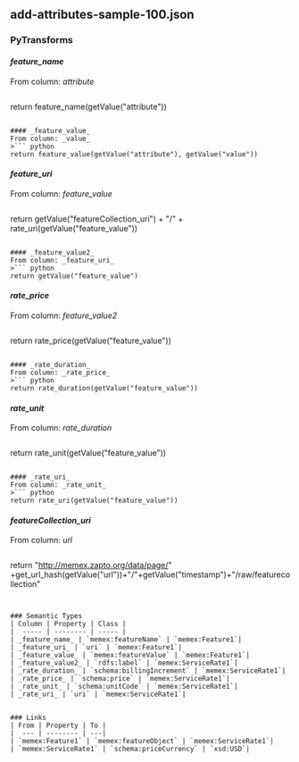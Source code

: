 ## add-attributes-sample-100.json

### PyTransforms
#### _feature_name_
From column: _attribute_
>``` python
return feature_name(getValue("attribute"))
```

#### _feature_value_
From column: _value_
>``` python
return feature_value(getValue("attribute"), getValue("value"))
```

#### _feature_uri_
From column: _feature_value_
>``` python
return getValue("featureCollection_uri") + "/" + rate_uri(getValue("feature_value"))
```

#### _feature_value2_
From column: _feature_uri_
>``` python
return getValue("feature_value")
```

#### _rate_price_
From column: _feature_value2_
>``` python
return rate_price(getValue("feature_value"))
```

#### _rate_duration_
From column: _rate_price_
>``` python
return rate_duration(getValue("feature_value"))
```

#### _rate_unit_
From column: _rate_duration_
>``` python
return rate_unit(getValue("feature_value"))
```

#### _rate_uri_
From column: _rate_unit_
>``` python
return rate_uri(getValue("feature_value"))
```

#### _featureCollection_uri_
From column: _url_
>``` python
return "http://memex.zapto.org/data/page/" +get_url_hash(getValue("url"))+"/"+getValue("timestamp")+"/raw/featurecollection"
```


### Semantic Types
| Column | Property | Class |
|  ----- | -------- | ----- |
| _feature_name_ | `memex:featureName` | `memex:Feature1`|
| _feature_uri_ | `uri` | `memex:Feature1`|
| _feature_value_ | `memex:featureValue` | `memex:Feature1`|
| _feature_value2_ | `rdfs:label` | `memex:ServiceRate1`|
| _rate_duration_ | `schema:billingIncrement` | `memex:ServiceRate1`|
| _rate_price_ | `schema:price` | `memex:ServiceRate1`|
| _rate_unit_ | `schema:unitCode` | `memex:ServiceRate1`|
| _rate_uri_ | `uri` | `memex:ServiceRate1`|


### Links
| From | Property | To |
|  --- | -------- | ---|
| `memex:Feature1` | `memex:featureObject` | `memex:ServiceRate1`|
| `memex:ServiceRate1` | `schema:priceCurrency` | `xsd:USD`|
